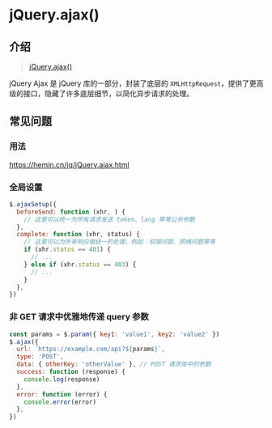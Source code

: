 # jQuery.ajax()

## 介绍

> [jQuery.ajax()](https://api.jquery.com/jQuery.ajax/)

jQuery Ajax 是 jQuery 库的一部分，封装了底层的 `XMLHttpRequest`，提供了更高级的接口，隐藏了许多底层细节，以简化异步请求的处理。

## 常见问题

### 用法

<https://hemin.cn/jq/jQuery.ajax.html>

### 全局设置

```js
$.ajaxSetup({
  beforeSend: function (xhr, ) {
    // 这里可以统一为所有请求发送 token、lang 等等公共参数
  },
  complete: function (xhr, status) {
    // 这里可以为所有响应做统一的处理，例如：权限问题、网络问题等等
    if (xhr.status == 401) {
      // ...
    } else if (xhr.status == 403) {
      // ...
    }
  },
})
```

### 非 GET 请求中优雅地传递 query 参数

```js
const params = $.param({ key1: 'value1', key2: 'value2' })
$.ajax({
  url: `https://example.com/api?${params}`,
  type: 'POST',
  data: { otherKey: 'otherValue' }, // POST 请求体中的参数
  success: function (response) {
    console.log(response)
  },
  error: function (error) {
    console.error(error)
  },
})
```
